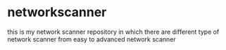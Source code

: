 # networkscanner
this is my network scanner repository in which there are different type of network scanner from easy to advanced network scanner
